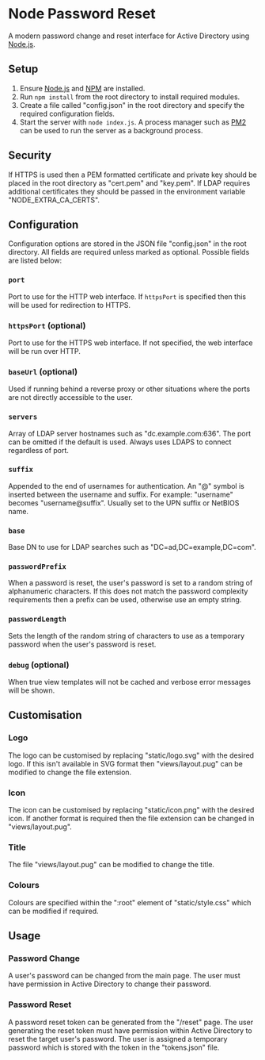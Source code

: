 # Node Password Reset
A modern password change and reset interface for Active Directory using [Node.js](https://nodejs.org/).
## Setup
1. Ensure [Node.js](https://nodejs.org/) and [NPM](https://www.npmjs.com/) are installed.
2. Run `npm install` from the root directory to install required modules.
3. Create a file called "config.json" in the root directory and specify the required configuration fields.
4. Start the server with `node index.js`. A process manager such as [PM2](https://pm2.keymetrics.io/) can be used to run the server as a background process.
## Security
If HTTPS is used then a PEM formatted certificate and private key should be placed in the root directory as "cert.pem" and "key.pem". If LDAP requires additional certificates they should be passed in the environment variable "NODE_EXTRA_CA_CERTS".
## Configuration
Configuration options are stored in the JSON file "config.json" in the root directory. All fields are required unless marked as optional. Possible fields are listed below:
### `port`
Port to use for the HTTP web interface. If `httpsPort` is specified then this will be used for redirection to HTTPS.
### `httpsPort` (optional)
Port to use for the HTTPS web interface. If not specified, the web interface will be run over HTTP.
### `baseUrl` (optional)
Used if running behind a reverse proxy or other situations where the ports are not directly accessible to the user.
### `servers`
Array of LDAP server hostnames such as "dc.example.com:636". The port can be omitted if the default is used. Always uses LDAPS to connect regardless of port.
### `suffix`
Appended to the end of usernames for authentication. An "@" symbol is inserted between the username and suffix. For example: "username" becomes "username@suffix". Usually set to the UPN suffix or NetBIOS name.
### `base`
Base DN to use for LDAP searches such as "DC=ad,DC=example,DC=com".
### `passwordPrefix`
When a password is reset, the user's password is set to a random string of alphanumeric characters. If this does not match the password complexity requirements then a prefix can be used, otherwise use an empty string.
### `passwordLength`
Sets the length of the random string of characters to use as a temporary password when the user's password is reset.
### `debug` (optional)
When true view templates will not be cached and verbose error messages will be shown.
## Customisation
### Logo
The logo can be customised by replacing "static/logo.svg" with the desired logo. If this isn't available in SVG format then "views/layout.pug" can be modified to change the file extension.
### Icon
The icon can be customised by replacing "static/icon.png" with the desired icon. If another format is required then the file extension can be changed in "views/layout.pug".
### Title
The file "views/layout.pug" can be modified to change the title.
### Colours
Colours are specified within the ":root" element of "static/style.css" which can be modified if required.
## Usage
### Password Change
A user's password can be changed from the main page. The user must have permission in Active Directory to change their password.
### Password Reset
A password reset token can be generated from the "/reset" page. The user generating the reset token must have permission within Active Directory to reset the target user's password. The user is assigned a temporary password which is stored with the token in the "tokens.json" file.